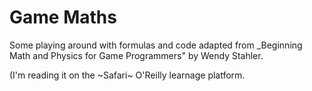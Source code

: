 # Game Maths

Some playing around with formulas and code adapted from _Beginning Math
and Physics for Game Programmers" by Wendy Stahler.

(I'm reading it on the ~Safari~ O'Reilly learnage platform.

